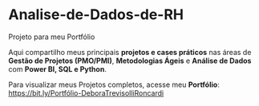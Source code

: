 # Analise-de-Dados-de-RH
Projeto para meu Portfólio

Aqui compartilho meus principais **projetos e cases práticos** nas áreas de **Gestão de Projetos (PMO/PMI)**, **Metodologias Ágeis** e **Análise de Dados** com **Power BI, SQL e Python**.

Para visualizar meus Projetos completos, acesse meu **Portfólio**: https://bit.ly/Portfólio-DeboraTrevisolliRoncardi
